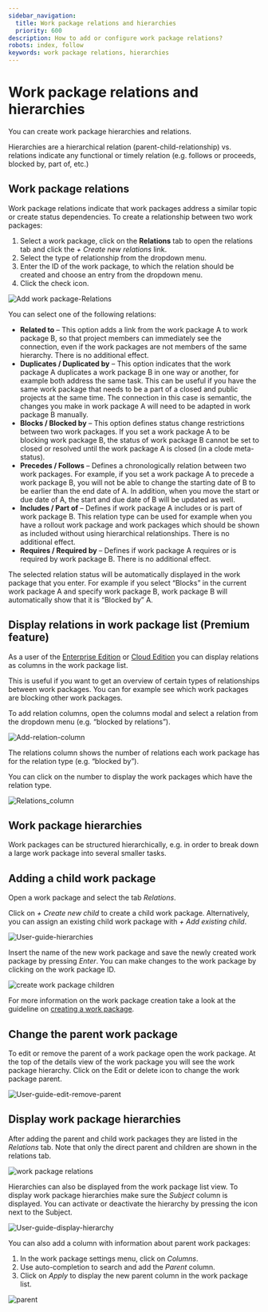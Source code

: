 ```yaml
---
sidebar_navigation:
  title: Work package relations and hierarchies
  priority: 600
description: How to add or configure work package relations?
robots: index, follow
keywords: work package relations, hierarchies
---
```


# Work package relations and hierarchies

You can create work package hierarchies and relations.

Hierarchies are a hierarchical relation (parent-child-relationship) vs. relations indicate any functional or timely relation (e.g. follows or proceeds, blocked by, part of, etc.)

## Work package relations

Work package relations indicate that work packages address a similar topic or create status dependencies. To create a relationship between two work packages:

1. Select a work package, click on the **Relations** tab to open the relations tab and click the *+ Create new relations* link.
2. Select the type of relationship from the dropdown menu.
3. Enter the ID of the work package, to which the relation should be created and choose an entry from the dropdown menu.
4. Click the check icon.

![Add work package-Relations](Add-Relations-1024x507@2x.png)

You can select one of the following relations:

- **Related to** – This option adds a link from the work  package A to work package B, so that project members can immediately see the connection, even if the work packages are not members of the same  hierarchy. There is no additional effect.
- **Duplicates / Duplicated by** – This option indicates  that the work package A duplicates a work package B in one way or  another, for example both address the same task. This can be useful if  you have the same work package that needs to be a part of a closed and  public projects at the same time. The connection in this case is  semantic, the changes you make in work package A will need to be adapted in work package B manually.
- **Blocks / Blocked by** – This option defines status  change restrictions between two work packages. If you set a work package A to be blocking work package B, the status of work package B cannot be set to closed or resolved until the work package A is closed (in a  clode meta-status).
- **Precedes / Follows** – Defines a chronologically  relation between two work packages.  For example, if you set a work  package A to precede a work package B, you will not be able to change  the starting date of B to be earlier than the end date of A. In  addition, when you move the start or due date of A, the start and due  date of B will be updated as well.
- **Includes / Part of** – Defines if work package A  includes or is part of work package B. This relation type can be used  for example when you have a rollout work package and work packages which should be shown as included without using hierarchical relationships.  There is no additional effect.
- **Requires / Required by** – Defines if work package A requires or is required by work package B. There is no additional effect.

The selected relation status will be automatically displayed in the  work package that you enter. For example if you select “Blocks” in the  current work package A and specify work package B, work package B will  automatically show that it is “Blocked by” A.

## Display relations in work package list (Premium feature)

As a user of the [Enterprise Edition](https://www.openproject.org/enterprise-edition/) or [Cloud Edition](https://www.openproject.org/hosting/) you can display relations as columns in the work package list.

This is useful if you want to get an overview of certain types of  relationships between work packages. You can for example see which work  packages are blocking other work packages.

To add relation columns, open the columns modal and select a relation from the dropdown menu (e.g. “blocked by relations”).

![Add-relation-column](Add-relation-column.png)

The relations column shows the number of relations each work package has for the relation type (e.g. “blocked by”).

You can click on the number to display the work packages which have the relation type.

![Relations_column](Relations_column.png)        

## Work package hierarchies

Work packages can be structured hierarchically, e.g. in order to break down a large work package into several smaller tasks.

## Adding a child work package

Open a work package and select the tab *Relations*.

Click on *+ Create new child* to create a child work package. Alternatively, you can assign an existing child work package with *+ Add existing child*.

![User-guide-hierarchies](User-guide-hierarchies.png)

Insert the name of the new work package and save the newly created work package by pressing *Enter*. You can make changes to the work package by clicking on the work package ID.

![create work package children](image-20200129144540902.png)

For more information on the work package creation take a look at the guideline on [creating a work package](#create-work-package).

## Change the parent work package

To edit or remove the parent of a work package open the work package. At the top of the details view of the work package you will see the work package hierarchy. Click on the Edit or delete icon to change the work package parent.

![User-guide-edit-remove-parent](User-guide-edit-remove-parent.png)

## Display work package hierarchies

After adding the parent and child work packages they are listed in the *Relations* tab.
Note that only the direct parent and children are shown in the relations tab.

![work package relations](image-20200129145033802.png)

Hierarchies can also be displayed from the work package list view.
To display work package hierarchies make sure the *Subject* column is displayed. You can activate or deactivate the hierarchy by pressing the icon next to the Subject.

![User-guide-display-hierarchy](User-guide-display-hierarchy.png)

You can also add a column with information about parent work packages:

1. In the work package settings menu, click on *Columns*.
2. Use auto-completion to search and add the *Parent* column.
3. Click on *Apply* to display the new parent column in the work package list.

![parent](image-20200129145338301.png)